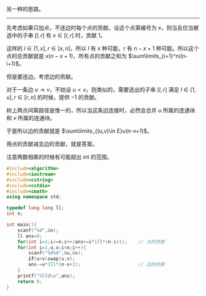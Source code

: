 另一种的思路。

---

先考虑如果只加点，不连边时每个点的贡献。设这个点第编号为 $x$，则当且仅当被选中的子串 $[l,r]$ 有 $x\in[l,r]$ 时，贡献 $1$。

这样的 $l\in[1,x],r\in[x,n]$，所以 $l$ 有 $x$ 种可能，$r$ 有 $n-x+1$ 种可能。所以这个点的总贡献就是 $x(n-x+1)$，所有点的贡献之和为 $\sum\limits_{i=1}^ni(n-i+1)$。

但是要连边。考虑边的贡献。

对于一条边 $u\to v$，不妨设 $u<v$，则类似的，需要选出的子串 $[l,r]$ 满足 $l\in[1,u],r\in[r,n]$ 的时候，提供 $-1$ 的贡献。

树上两点间第路径是惟一的，所以当这条边连接时，必然会合并 $u$ 所属的连通块和 $v$ 所属的连通块。

于是所以边的贡献就是 $\sum\limits_{(u,v)\in E}u(n-v+1)$。

用点的贡献减去边的贡献，就是答案。

注意两数相乘的时候有可能超出 int 的范围。

```cpp
#include<algorithm> 
#include<iostream>
#include<cstring>
#include<cstdio>
#include<cmath>
using namespace std;

typedef long long ll;
int n;

int main(){
	scanf("%d",&n);
	ll ans=0;
	for(int i=1;i<=n;i++)ans+=i*1ll*(n-i+1);	// 点的贡献
	for(int i=1,u,v;i<n;i++){
		scanf("%d%d",&u,&v);
		if(u>v)swap(u,v);
		ans-=u*1ll*(n-v+1);						// 边的贡献
	}
	printf("%lld\n",ans);
	return 0;
}
```